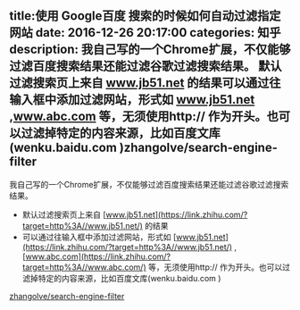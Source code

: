 title:使用 Google百度 搜索的时候如何自动过滤指定网站
date: 2016-12-26   20:17:00 
categories: 知乎 
 description: 我自己写的一个Chrome扩展，不仅能够过滤百度搜索结果还能过滤谷歌过滤搜索结果。 默认过滤搜索页上来自 www.jb51.net 的结果可以通过往输入框中添加过滤网站，形式如 www.jb51.net ,www.abc.com 等，无须使用http:// 作为开头。也可以过滤掉特定的内容来源，比如百度文库(wenku.baidu.com )zhangolve/search-engine-filter 
  --- 
 我自己写的一个Chrome扩展，不仅能够过滤百度搜索结果还能过滤谷歌过滤搜索结果。  

*   默认过滤搜索页上来自 [www.jb51.net](https://link.zhihu.com/?target=http%3A//www.jb51.net/) 的结果
*   可以通过往输入框中添加过滤网站，形式如 [www.jb51.net](https://link.zhihu.com/?target=http%3A//www.jb51.net/) ,[www.abc.com](https://link.zhihu.com/?target=http%3A//www.abc.com/) 等，无须使用http:// 作为开头。也可以过滤掉特定的内容来源，比如百度文库(wenku.baidu.com )

[zhangolve/search-engine-filter](https://link.zhihu.com/?target=https%3A//github.com/zhangolve/search-engine-filter)